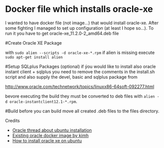 Docker file which installs oracle-xe
====================================

I wanted to have docker file (not image...) that would install oracle-xe. 
After some fighting I managed to set up configuration (at least I hope so...). To run it you have to get oracle-xe_11.2.0-2_amd64.deb file

#Create Oracle XE Package

with `sudo alien --scripts -d oracle-xe-*.rpm`
if alien is missing execute
`sudo apt-get install alien`



#Setup SQLplus Packages (optional)
if ýou would like to install also oracle instant client + sqlplus you need to remove the comments in the install.sh script and also supply the devel, basic and sqlplus package from 

http://www.oracle.com/technetwork/topics/linuxx86-64soft-092277.html

bevore executing the build they must be converted to deb files with 
`alien -d oracle-instantclient12.1-*.rpm`.

#Build
before you can build move all created .deb files to the files directory. 


Credits 
* [Oracle thread about ubuntu installation](https://forums.oracle.com/thread/2303639) 
* [Existing oracle docker image by kimh](https://index.docker.io/u/kimh/oracledb)
* [How to install oracle xe on ubuntu](https://help.ubuntu.com/community/Oracle%20Instant%20Client)
